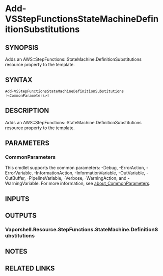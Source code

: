 # Add-VSStepFunctionsStateMachineDefinitionSubstitutions

## SYNOPSIS
Adds an AWS::StepFunctions::StateMachine.DefinitionSubstitutions resource property to the template.

## SYNTAX

```
Add-VSStepFunctionsStateMachineDefinitionSubstitutions [<CommonParameters>]
```

## DESCRIPTION
Adds an AWS::StepFunctions::StateMachine.DefinitionSubstitutions resource property to the template.

## PARAMETERS

### CommonParameters
This cmdlet supports the common parameters: -Debug, -ErrorAction, -ErrorVariable, -InformationAction, -InformationVariable, -OutVariable, -OutBuffer, -PipelineVariable, -Verbose, -WarningAction, and -WarningVariable. For more information, see [about_CommonParameters](http://go.microsoft.com/fwlink/?LinkID=113216).

## INPUTS

## OUTPUTS

### Vaporshell.Resource.StepFunctions.StateMachine.DefinitionSubstitutions
## NOTES

## RELATED LINKS
